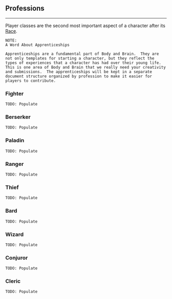 ## Professions

_____

Player classes are the second most important aspect of a character after its [Race](#Races).

```text
NOTE:
A Word About Apprenticeships

Apprenticeships are a fundamental part of Body and Brain.  They are not only templates for starting a character, but they reflect the types of experiences that a character has had over their young life.  This is one area of Body and Brain that we really need your creativity and submissions.  The apprenticeships will be kept in a separate document structure organized by profession to make it easier for players to contribute.
```

### Fighter

```todo
TODO: Populate
```

### Berserker

```todo
TODO: Populate
```

### Paladin

```todo
TODO: Populate
```

### Ranger

```todo
TODO: Populate
```

### Thief

```todo
TODO: Populate
```

### Bard

```todo
TODO: Populate
```

### Wizard

```todo
TODO: Populate
```

### Conjuror

```todo
TODO: Populate
```

### Cleric

```todo
TODO: Populate
```
